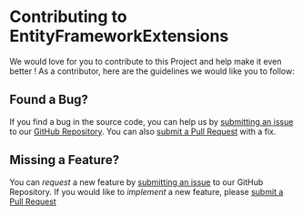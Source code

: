 # Contributing to EntityFrameworkExtensions

We would love for you to contribute to this Project and help make it even better ! 
As a contributor, here are the guidelines we would like you to follow:

## <a name="issue"></a> Found a Bug?
If you find a bug in the source code, you can help us by
[submitting an issue](https://github.com/DevTeamHub/EntityFrameworkExtensions/issues) to our [GitHub Repository](https://github.com/DevTeamHub/EntityFrameworkExtensions). You can also
[submit a Pull Request](https://github.com/DevTeamHub/EntityFrameworkExtensions/pulls) with a fix.

## <a name="feature"></a> Missing a Feature?
You can *request* a new feature by [submitting an issue](https://github.com/DevTeamHub/EntityFrameworkExtensions/issues) to our GitHub
Repository. If you would like to *implement* a new feature, please [submit a Pull Request](https://github.com/DevTeamHub/EntityFrameworkExtensions/pulls)